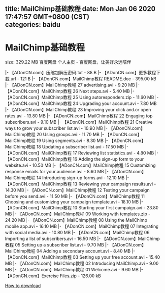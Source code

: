 
title: MailChimp基础教程
date: Mon Jan 06 2020 17:47:57 GMT+0800 (CST)    
categories: baidu
---

# MailChimp基础教程
size: 329.22 MB
 百度网盘 个人主页 - 百度网盘，让美好永远陪伴
 
|- 【ADonCN.com】压缩包解压密码.txt - 88 B
|- 【ADonCN.com】更多教程下载.url - 121 B
|- 【ADonCN.com】MailChimp教程 README.doc - 395.00 kB
|- 【ADonCN.com】MailChimp教程 27 advertising.avi - 9.20 MB
|- 【ADonCN.com】MailChimp教程 26 Next steps.avi - 5.40 MB
|- 【ADonCN.com】MailChimp教程 25 Using autoresponders.zip - 11.60 MB
|- 【ADonCN.com】MailChimp教程 24 Upgrading your account.avi - 7.80 MB
|- 【ADonCN.com】MailChimp教程 23 Improving your click and.or open rates.avi - 13.80 MB
|- 【ADonCN.com】MailChimp教程 22 Engaging top subscribers.avi - 9.10 MB
|- 【ADonCN.com】MailChimp教程 21 Creative ways to grow your subscriber list.avi - 10.90 MB
|- 【ADonCN.com】MailChimp教程 20 Using groups.avi - 11.70 MB
|- 【ADonCN.com】MailChimp教程 19 Using segments.avi - 8.30 MB
|- 【ADonCN.com】MailChimp教程 18 Updating a subscriber list.avi - 17.50 MB
|- 【ADonCN.com】MailChimp教程 17 Reviewing list statistics.avi - 4.80 MB
|- 【ADonCN.com】MailChimp教程 16 Adding the sign-up form to your website.avi - 10.50 MB
|- 【ADonCN.com】MailChimp教程 15 Customizing response emails for your audience.avi - 8.60 MB
|- 【ADonCN.com】MailChimp教程 14 Introducing sign-up forms.avi - 12.10 MB
|- 【ADonCN.com】MailChimp教程 13 Reviewing your campaign results.avi - 14.30 MB
|- 【ADonCN.com】MailChimp教程 12 Testing your campaign before you send.avi - 11.50 MB
|- 【ADonCN.com】MailChimp教程 11 Choosing and customizing your campaign template.avi - 18.10 MB
|- 【ADonCN.com】MailChimp教程 10 Starting your first campaign.avi - 23.80 MB
|- 【ADonCN.com】MailChimp教程 09 Working with templates.zip - 24.20 MB
|- 【ADonCN.com】MailChimp教程 08 Using the MailChimp mobile app.avi - 16.10 MB
|- 【ADonCN.com】MailChimp教程 07 Integrating with social media.avi - 10.80 MB
|- 【ADonCN.com】MailChimp教程 06 Importing a list of subscribers.avi - 16.50 MB
|- 【ADonCN.com】MailChimp教程 05 Setting up a subscriber list.avi - 9.70 MB
|- 【ADonCN.com】MailChimp教程 04 Adding a secondary account.avi - 8.40 MB
|- 【ADonCN.com】MailChimp教程 03 Setting up your free account.avi - 15.40 MB
|- 【ADonCN.com】MailChimp教程 02 Introducing MailChimp.avi - 9.00 MB
|- 【ADonCN.com】MailChimp教程 01 Welcome.avi - 9.60 MB
|- 【ADonCN.com】Exercise Files.zip - 126.00 kB

[How to download](https://bpcam.bemobtrk.com/go/2ceec3aa-1ca2-46d6-b9ff-aaa5c184517c?jno=3987)
